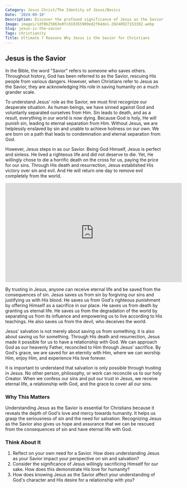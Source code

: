 ```yaml
---
Category: Jesus Christ/The Identity of Jesus/Basics
Date: '2024-09-10'
Description: Discover the profound significance of Jesus as the Savior in this enlightening article exploring His role in Christianity and the salvation of humanity.
Image: images/1df0b25063e0fc810355909ed2f64de1-20240927153302.webp
Slug: jesus-is-the-savior
Tags: christianity
Title: Ultimate 7 Reasons Why Jesus is the Savior for Christians
---
```


## Jesus is the Savior

In the Bible, the word "Savior" refers to someone who saves others. Throughout history, God has been referred to as the Savior, rescuing His people from various dangers. However, when Christians refer to Jesus as the Savior, they are acknowledging His role in saving humanity on a much grander scale.

To understand Jesus' role as the Savior, we must first recognize our desperate situation. As human beings, we have sinned against God and voluntarily separated ourselves from Him. Sin leads to death, and as a result, everything in our world is now dying. Because God is holy, He will punish sin, leading to eternal separation from Him. Without Jesus, we are helplessly enslaved by sin and unable to achieve holiness on our own. We are born on a path that leads to condemnation and eternal separation from God.

However, Jesus steps in as our Savior. Being God Himself, Jesus is perfect and sinless. He lived a righteous life and did not deserve to die. Yet, He willingly chose to die a horrific death on the cross for us, paying the price for our sins. Through His death and resurrection, Jesus established His victory over sin and evil. And He will return one day to remove evil completely from the world.


<iframe width="560" height="315" src="https://www.youtube.com/embed/jABSW-UuT1o" frameborder="0" allow="autoplay; encrypted-media" allowfullscreen></iframe>


By trusting in Jesus, anyone can receive eternal life and be saved from the consequences of sin. Jesus saves us from sin by forgiving our sins and justifying us with His blood. He saves us from God's righteous punishment by offering Himself as a sacrifice in our place. He saves us from death by granting us eternal life. He saves us from the degradation of the world by separating us from its influence and empowering us to live according to His teachings. He also saves us from the devil, who deceives the world.

Jesus' salvation is not merely about saving us from something; it is also about saving us for something. Through His death and resurrection, Jesus made it possible for us to have a relationship with God. We can approach God as our heavenly Father, reconciled to Him through Jesus' sacrifice. By God's grace, we are saved for an eternity with Him, where we can worship Him, enjoy Him, and experience His love forever.

It is important to understand that salvation is only possible through trusting in Jesus. No other person, philosophy, or work can reconcile us to our holy Creator. When we confess our sins and put our trust in Jesus, we receive eternal life, a relationship with God, and the grace to cover all our sins.

### Why This Matters

Understanding Jesus as the Savior is essential for Christians because it reveals the depth of God's love and mercy towards humanity. It helps us grasp the seriousness of sin and the need for salvation. Recognizing Jesus as the Savior also gives us hope and assurance that we can be rescued from the consequences of sin and have eternal life with God.

### Think About It

1. Reflect on your own need for a Savior. How does understanding Jesus as your Savior impact your perspective on sin and salvation?
2. Consider the significance of Jesus willingly sacrificing Himself for our sake. How does this demonstrate His love for humanity?
3. How does knowing Jesus as the Savior affect your understanding of God's character and His desire for a relationship with you?